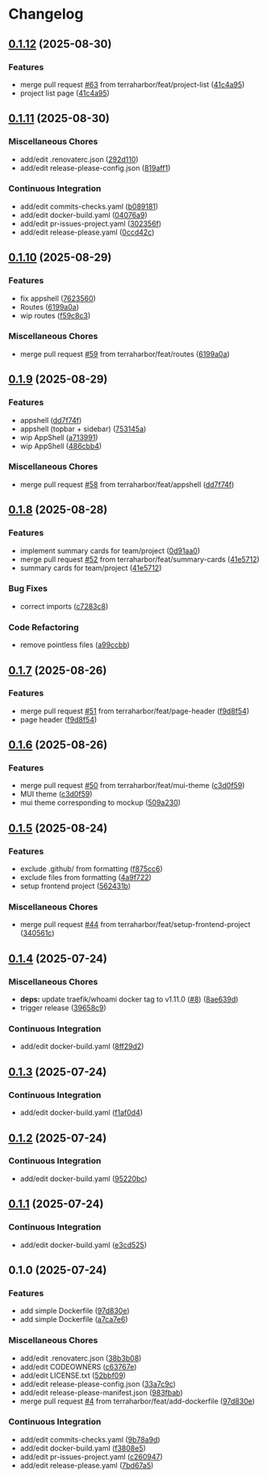 # Changelog

## [0.1.12](https://github.com/terraharbor/frontend/compare/v0.1.11...v0.1.12) (2025-08-30)


### Features

* merge pull request [#63](https://github.com/terraharbor/frontend/issues/63) from terraharbor/feat/project-list ([41c4a95](https://github.com/terraharbor/frontend/commit/41c4a953173d878e01d64aa42f19d32d68777e0a))
* project list page ([41c4a95](https://github.com/terraharbor/frontend/commit/41c4a953173d878e01d64aa42f19d32d68777e0a))

## [0.1.11](https://github.com/terraharbor/frontend/compare/v0.1.10...v0.1.11) (2025-08-30)


### Miscellaneous Chores

* add/edit .renovaterc.json ([292d110](https://github.com/terraharbor/frontend/commit/292d110c423505000795b76d566c4c66c638f443))
* add/edit release-please-config.json ([819aff1](https://github.com/terraharbor/frontend/commit/819aff10bc0166d7b9718e2acdda3407904f2832))


### Continuous Integration

* add/edit commits-checks.yaml ([b089181](https://github.com/terraharbor/frontend/commit/b089181b46cafc50dada876d016f15a6ead6b1e6))
* add/edit docker-build.yaml ([04076a9](https://github.com/terraharbor/frontend/commit/04076a9f5e1999457990fdccd5af4b2028d2c442))
* add/edit pr-issues-project.yaml ([302356f](https://github.com/terraharbor/frontend/commit/302356f85ec2930eb57b688c2a1f76b86518c288))
* add/edit release-please.yaml ([0ccd42c](https://github.com/terraharbor/frontend/commit/0ccd42c1d3f0f536a4911d429e44a92b9fd62abe))

## [0.1.10](https://github.com/terraharbor/frontend/compare/v0.1.9...v0.1.10) (2025-08-29)


### Features

* fix appshell ([7623560](https://github.com/terraharbor/frontend/commit/762356061ab45684d2244e46c8a0196195d06819))
* Routes ([6199a0a](https://github.com/terraharbor/frontend/commit/6199a0a3e867eade8edbf7cd338505fdf3133043))
* wip routes ([f59c8c3](https://github.com/terraharbor/frontend/commit/f59c8c338b434d0c62e42481bf4f8986d027f129))


### Miscellaneous Chores

* merge pull request [#59](https://github.com/terraharbor/frontend/issues/59) from terraharbor/feat/routes ([6199a0a](https://github.com/terraharbor/frontend/commit/6199a0a3e867eade8edbf7cd338505fdf3133043))

## [0.1.9](https://github.com/terraharbor/frontend/compare/v0.1.8...v0.1.9) (2025-08-29)


### Features

* appshell ([dd7f74f](https://github.com/terraharbor/frontend/commit/dd7f74f47a9674ce47367034e77679200f18cbc4))
* appshell (topbar + sidebar) ([753145a](https://github.com/terraharbor/frontend/commit/753145addbecc938f09e50be5ac2c5276c7f7c6c))
* wip AppShell ([a713991](https://github.com/terraharbor/frontend/commit/a713991bd45f5f865436ca441a007699345d1af6))
* wip AppShell ([486cbb4](https://github.com/terraharbor/frontend/commit/486cbb4022d2d4986f7d905b7d62e72e0c2fbe10))


### Miscellaneous Chores

* merge pull request [#58](https://github.com/terraharbor/frontend/issues/58) from terraharbor/feat/appshell ([dd7f74f](https://github.com/terraharbor/frontend/commit/dd7f74f47a9674ce47367034e77679200f18cbc4))

## [0.1.8](https://github.com/terraharbor/frontend/compare/v0.1.7...v0.1.8) (2025-08-28)


### Features

* implement summary cards for team/project ([0d91aa0](https://github.com/terraharbor/frontend/commit/0d91aa0bc5684b37b945d01a3d4a7a3adba7332a))
* merge pull request [#52](https://github.com/terraharbor/frontend/issues/52) from terraharbor/feat/summary-cards ([41e5712](https://github.com/terraharbor/frontend/commit/41e57125080edc31f61c391e2ebba4340bd62e8f))
* summary cards for team/project ([41e5712](https://github.com/terraharbor/frontend/commit/41e57125080edc31f61c391e2ebba4340bd62e8f))


### Bug Fixes

* correct imports ([c7283c8](https://github.com/terraharbor/frontend/commit/c7283c85dd490f21d38cbbfaa7e25072e3692d58))


### Code Refactoring

* remove pointless files ([a99ccbb](https://github.com/terraharbor/frontend/commit/a99ccbbb8de4ac89144c1678d43420945b25c59b))

## [0.1.7](https://github.com/terraharbor/frontend/compare/v0.1.6...v0.1.7) (2025-08-26)


### Features

* merge pull request [#51](https://github.com/terraharbor/frontend/issues/51) from terraharbor/feat/page-header ([f9d8f54](https://github.com/terraharbor/frontend/commit/f9d8f544b55383789a417e763d22157b358fef11))
* page header ([f9d8f54](https://github.com/terraharbor/frontend/commit/f9d8f544b55383789a417e763d22157b358fef11))

## [0.1.6](https://github.com/terraharbor/frontend/compare/v0.1.5...v0.1.6) (2025-08-26)


### Features

* merge pull request [#50](https://github.com/terraharbor/frontend/issues/50) from terraharbor/feat/mui-theme ([c3d0f59](https://github.com/terraharbor/frontend/commit/c3d0f59eebdd159e55890e460236d0bcb3b9e9b4))
* MUI theme ([c3d0f59](https://github.com/terraharbor/frontend/commit/c3d0f59eebdd159e55890e460236d0bcb3b9e9b4))
* mui theme corresponding to mockup ([509a230](https://github.com/terraharbor/frontend/commit/509a230f607c4560d31c5c115c64c9fecd19fbc6))

## [0.1.5](https://github.com/terraharbor/frontend/compare/v0.1.4...v0.1.5) (2025-08-24)


### Features

* exclude .github/ from formatting ([f875cc6](https://github.com/terraharbor/frontend/commit/f875cc6d4705f206ea5b0e95d69fe8577777ce4b))
* exclude files from formatting ([4a9f722](https://github.com/terraharbor/frontend/commit/4a9f7225079a42e7302b59a46ac030fc9bc78565))
* setup frontend project ([562431b](https://github.com/terraharbor/frontend/commit/562431bf293dcac2387139309252c619167eb27a))


### Miscellaneous Chores

* merge pull request [#44](https://github.com/terraharbor/frontend/issues/44) from terraharbor/feat/setup-frontend-project ([340561c](https://github.com/terraharbor/frontend/commit/340561c9e2bf5115d2fe81692d2956a07716e27e))

## [0.1.4](https://github.com/terraharbor/frontend/compare/v0.1.3...v0.1.4) (2025-07-24)

### Miscellaneous Chores

- **deps:** update traefik/whoami docker tag to v1.11.0 ([#8](https://github.com/terraharbor/frontend/issues/8)) ([8ae639d](https://github.com/terraharbor/frontend/commit/8ae639da821e7c6a28d4e03f8ba13a5a49dfa251))
- trigger release ([39658c9](https://github.com/terraharbor/frontend/commit/39658c926b3d651a6b536ef9cd8c024c78ecf01b))

### Continuous Integration

- add/edit docker-build.yaml ([8ff29d2](https://github.com/terraharbor/frontend/commit/8ff29d2071847e3905f328efa2c7d438634246c7))

## [0.1.3](https://github.com/terraharbor/frontend/compare/v0.1.2...v0.1.3) (2025-07-24)

### Continuous Integration

- add/edit docker-build.yaml ([f1af0d4](https://github.com/terraharbor/frontend/commit/f1af0d43fde1d1ed805b32c3d46d337cc7c618c3))

## [0.1.2](https://github.com/terraharbor/frontend/compare/v0.1.1...v0.1.2) (2025-07-24)

### Continuous Integration

- add/edit docker-build.yaml ([95220bc](https://github.com/terraharbor/frontend/commit/95220bcee4ebc8f2243ecc6710d23da0fc51daee))

## [0.1.1](https://github.com/terraharbor/frontend/compare/v0.1.0...v0.1.1) (2025-07-24)

### Continuous Integration

- add/edit docker-build.yaml ([e3cd525](https://github.com/terraharbor/frontend/commit/e3cd5258acc97cc3bc7f8b396ff33d9aa8cc3433))

## 0.1.0 (2025-07-24)

### Features

- add simple Dockerfile ([97d830e](https://github.com/terraharbor/frontend/commit/97d830e9174c89b152fa805326f2598931948133))
- add simple Dockerfile ([a7ca7e6](https://github.com/terraharbor/frontend/commit/a7ca7e6f99a7ff8ae5f55f52c5b3b5a8479cbab1))

### Miscellaneous Chores

- add/edit .renovaterc.json ([38b3b08](https://github.com/terraharbor/frontend/commit/38b3b08a33435ec4eedf0987af73edfd8a4301ea))
- add/edit CODEOWNERS ([c63767e](https://github.com/terraharbor/frontend/commit/c63767e710eb93ed8f8cfc7919c434496ba751d9))
- add/edit LICENSE.txt ([52bbf09](https://github.com/terraharbor/frontend/commit/52bbf09b0aea22bcd5cbe8bf5563fad66bd692be))
- add/edit release-please-config.json ([33a7c9c](https://github.com/terraharbor/frontend/commit/33a7c9c7c1dba84a54110409345a4ef010bff310))
- add/edit release-please-manifest.json ([983fbab](https://github.com/terraharbor/frontend/commit/983fbabd545f15ad3ae192c7d780b3f94a4a4b68))
- merge pull request [#4](https://github.com/terraharbor/frontend/issues/4) from terraharbor/feat/add-dockerfile ([97d830e](https://github.com/terraharbor/frontend/commit/97d830e9174c89b152fa805326f2598931948133))

### Continuous Integration

- add/edit commits-checks.yaml ([9b78a9d](https://github.com/terraharbor/frontend/commit/9b78a9d34c4424dce4535cc14ec216891889e51c))
- add/edit docker-build.yaml ([f3808e5](https://github.com/terraharbor/frontend/commit/f3808e59e73f74eb9f74a2c24198b1620fc8c460))
- add/edit pr-issues-project.yaml ([c260947](https://github.com/terraharbor/frontend/commit/c260947f61f85b3fc410f7a18bb6dbeecfe9c945))
- add/edit release-please.yaml ([7bd67a5](https://github.com/terraharbor/frontend/commit/7bd67a52a4298d78081b4a1cdb449953b79a64cf))
